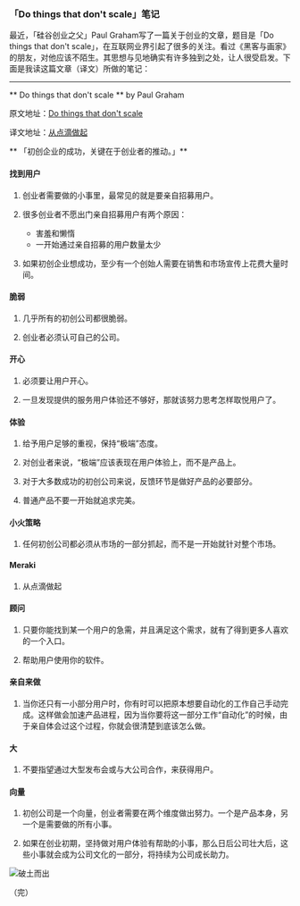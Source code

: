 ### 「Do things that don't scale」笔记 ###

最近，「硅谷创业之父」Paul Graham写了一篇关于创业的文章，题目是「Do things that don't scale」，在互联网业界引起了很多的关注。看过《黑客与画家》的朋友，对他应该不陌生。其思想与见地确实有许多独到之处，让人很受启发。下面是我读这篇文章（译文）所做的笔记：

******

** Do things that don't scale **
by Paul Graham

原文地址：[Do things that don't scale](http://paulgraham.com/ds.html)

译文地址：[从点滴做起](http://www.weixinla.com/document/154653/)

** 「初创企业的成功，关键在于创业者的推动。」**

#### 找到用户 ####

1.  创业者需要做的小事里，最常见的就是要亲自招募用户。

2.  很多创业者不愿出门亲自招募用户有两个原因：
    *  害羞和懒惰
    *  一开始通过亲自招募的用户数量太少

3.  如果初创企业想成功，至少有一个创始人需要在销售和市场宣传上花费大量时间。

#### 脆弱 ####

1.  几乎所有的初创公司都很脆弱。

2.  创业者必须认可自己的公司。

#### 开心 ####

1.  必须要让用户开心。

2.  一旦发现提供的服务用户体验还不够好，那就该努力思考怎样取悦用户了。

#### 体验 ####

1.  给予用户足够的重视，保持“极端”态度。

2.  对创业者来说，“极端”应该表现在用户体验上，而不是产品上。

3.  对于大多数成功的初创公司来说，反馈环节是做好产品的必要部分。

4.  普通产品不要一开始就追求完美。

#### 小火策略 ####

1.  任何初创公司都必须从市场的一部分抓起，而不是一开始就针对整个市场。

#### Meraki ####

1.  从点滴做起

#### 顾问 ####

1.  只要你能找到某一个用户的急需，并且满足这个需求，就有了得到更多人喜欢的一个入口。

2.  帮助用户使用你的软件。

#### 亲自来做 ####

1.  当你还只有一小部分用户时，你有时可以把原本想要自动化的工作自己手动完成。这样做会加速产品进程，因为当你要将这一部分工作“自动化”的时候，由于亲自体会过这个过程，你就会很清楚到底该怎么做。

#### 大 ####

1.  不要指望通过大型发布会或与大公司合作，来获得用户。

#### 向量 ####

1.  初创公司是一个向量，创业者需要在两个维度做出努力。一个是产品本身，另一个是需要做的所有小事。

2.  如果在创业初期，坚持做对用户体验有帮助的小事，那么日后公司壮大后，这些小事就会成为公司文化的一部分，将持续为公司成长助力。

![破土而出](http://www.putaojiayuan.com/uploadfile/2012/0920/20120920024204564.jpg)

（完）